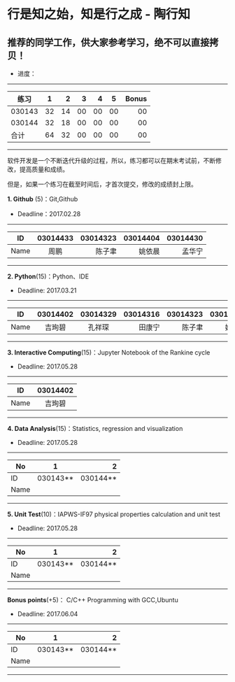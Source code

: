 
#  行是知之始，知是行之成  - 陶行知 

##  推荐的同学工作，供大家参考学习，绝不可以直接拷贝！

* 进度：

-----
|   练习    |     1    |    2    |  3     |   4     |   5    |  Bonus    |
| ---------|:------:| ------:|------:|------:|------|----:|
| 030143 |   32   |  14    |   00   |  00   | 00   |00   |
| 030144 |   32  |  18    |   00   |  00   | 00   |00   |
|  合计  |   64  |  32    |  00    |  00   | 00   |00   |
---------

软件开发是一个不断迭代升级的过程，所以，练习都可以在期末考试前，不断修改，提高质量和成绩。

但是，如果一个练习在截至时间后，才首次提交，修改的成绩封上限。

**1. Github** (5)：Git,Github

* Deadline：2017.02.28

-----
| ID   | 03014433  |  03014323 |03014404 |03014430 |
| ------|:--------:| -----------:|-----------:|----------:|
| Name  |  周鹏    |    陈子聿   | 姚依晨   | 孟华宁  |
---------

**2. Python**(15)：Python、IDE

* Deadline: 2017.03.21

-----
| ID   | 03014402  |  03014329  |    03014316  |  03014323 |03014404 |03014321 |
| ------|:--------:| :--------:|--------:|----------:|-----------:|----------:|
| Name  |  吉珣碧  |  孔祥琛  |  田康宁 |   陈子聿   |姚依晨   |于天池   |
---------


**3. Interactive Computing**(15)：Jupyter Notebook of the Rankine cycle  

* Deadline: 2017.05.28

-----
| ID  |03014402    |  
| ------|:--------:| 
|Name   |  吉珣碧  | 
---------

**4. Data Analysis**(15)：Statistics, regression and visualization

* Deadline: 2017.05.28

-----
| No  |1          |    2 |
| ------|:--------:| -----------:|
| ID  | 030143**  |  030144**   |
| Name  |           |             |
---------

**5. Unit Test**(10)：IAPWS-IF97 physical properties calculation and unit test  

* Deadline: 2017.05.28

-----
| No  |1          |    2 |
| ------|:--------:| -----------:|
| ID  | 030143**  |  030144**   |
| Name  |           |             |
---------

**Bonus points**(+5)： C/C++ Programming with GCC,Ubuntu  

* Deadline: 2017.06.04

-----
| No  |1          |    2 |
| ------|:--------:| -----------:|
| ID  | 030143**  |  030144**   |
| Name |           |             |
---------
